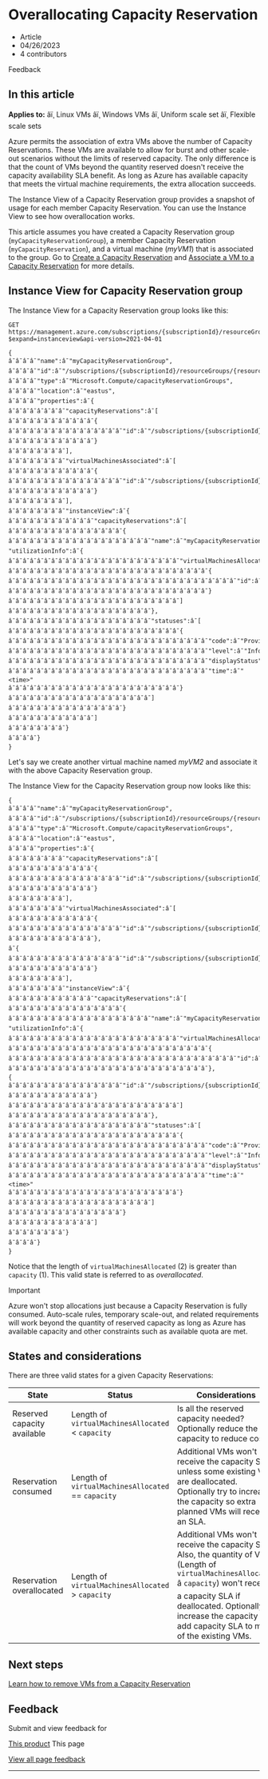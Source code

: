 # Overallocating Capacity Reservation

* Article
* 04/26/2023
* 4 contributors

Feedback

## In this article

**Applies to:** âï¸ Linux VMs âï¸ Windows VMs âï¸ Uniform scale set âï¸ Flexible scale sets

Azure permits the association of extra VMs above the number of Capacity Reservations. These VMs are available to allow for burst and other scale-out scenarios without the limits of reserved capacity. The only difference is that the count of VMs beyond the quantity reserved doesn't receive the capacity availability SLA benefit. As long as Azure has available capacity that meets the virtual machine requirements, the extra allocation succeeds.

The Instance View of a Capacity Reservation group provides a snapshot of usage for each member Capacity Reservation. You can use the Instance View to see how overallocation works.

This article assumes you have created a Capacity Reservation group (`myCapacityReservationGroup`), a member Capacity Reservation (`myCapacityReservation`), and a virtual machine (*myVM1*) that is associated to the group. Go to [Create a Capacity Reservation](capacity-reservation-create) and [Associate a VM to a Capacity Reservation](capacity-reservation-associate-vm) for more details.

## Instance View for Capacity Reservation group

The Instance View for a Capacity Reservation group looks like this:

```
GET 
https://management.azure.com/subscriptions/{subscriptionId}/resourceGroups/{resourceGroupName}/providers/Microsoft.Compute/CapacityReservationGroups/myCapacityReservationGroup?$expand=instanceview&api-version=2021-04-01

```

```
{ 
â¯â¯â¯â¯"name":â¯"myCapacityReservationGroup", 
â¯â¯â¯â¯"id":â¯"/subscriptions/{subscriptionId}/resourceGroups/{resourceGroupName}/providers/Microsoft.Compute/capacityReservationGroups/myCapacityReservationGroup", 
â¯â¯â¯â¯"type":â¯"Microsoft.Compute/capacityReservationGroups", 
â¯â¯â¯â¯"location":â¯"eastus", 
â¯â¯â¯â¯"properties":â¯{ 
â¯â¯â¯â¯â¯â¯â¯â¯"capacityReservations":â¯[ 
â¯â¯â¯â¯â¯â¯â¯â¯â¯â¯â¯â¯{ 
â¯â¯â¯â¯â¯â¯â¯â¯â¯â¯â¯â¯â¯â¯â¯â¯"id":â¯"/subscriptions/{subscriptionId}/resourceGroups/{resourceGroupName}/providers/Microsoft.Compute/capacityReservationGroups/MYCAPACITYRESERVATIONGROUP/capacityReservations/MYCAPACITYRESERVATION" 
â¯â¯â¯â¯â¯â¯â¯â¯â¯â¯â¯â¯} 
â¯â¯â¯â¯â¯â¯â¯â¯], 
â¯â¯â¯â¯â¯â¯â¯â¯"virtualMachinesAssociated":â¯[ 
â¯â¯â¯â¯â¯â¯â¯â¯â¯â¯â¯â¯{ 
â¯â¯â¯â¯â¯â¯â¯â¯â¯â¯â¯â¯â¯â¯â¯â¯"id":â¯"/subscriptions/{subscriptionId}/resourceGroups/{resourceGroupName}/providers/Microsoft.Compute/virtualMachines/myVM1" 
â¯â¯â¯â¯â¯â¯â¯â¯â¯â¯â¯â¯} 
â¯â¯â¯â¯â¯â¯â¯â¯], 
â¯â¯â¯â¯â¯â¯â¯â¯"instanceView":â¯{ 
â¯â¯â¯â¯â¯â¯â¯â¯â¯â¯â¯â¯"capacityReservations":â¯[ 
â¯â¯â¯â¯â¯â¯â¯â¯â¯â¯â¯â¯â¯â¯â¯â¯{ 
â¯â¯â¯â¯â¯â¯â¯â¯â¯â¯â¯â¯â¯â¯â¯â¯â¯â¯â¯â¯"name":â¯"myCapacityReservation", 
"utilizationInfo":â¯{ 
â¯â¯â¯â¯â¯â¯â¯â¯â¯â¯â¯â¯â¯â¯â¯â¯â¯â¯â¯â¯â¯â¯â¯â¯"virtualMachinesAllocated":â¯[ 
â¯â¯â¯â¯â¯â¯â¯â¯â¯â¯â¯â¯â¯â¯â¯â¯â¯â¯â¯â¯â¯â¯â¯â¯â¯â¯â¯â¯{ 
â¯â¯â¯â¯â¯â¯â¯â¯â¯â¯â¯â¯â¯â¯â¯â¯â¯â¯â¯â¯â¯â¯â¯â¯â¯â¯â¯â¯â¯â¯â¯â¯"id":â¯"/subscriptions/{subscriptionId}/resourceGroups/{resourceGroupName}/providers/Microsoft.Compute/virtualMachines/myVM1" 
â¯â¯â¯â¯â¯â¯â¯â¯â¯â¯â¯â¯â¯â¯â¯â¯â¯â¯â¯â¯â¯â¯â¯â¯â¯â¯â¯â¯} 
â¯â¯â¯â¯â¯â¯â¯â¯â¯â¯â¯â¯â¯â¯â¯â¯â¯â¯â¯â¯â¯â¯â¯â¯] 
â¯â¯â¯â¯â¯â¯â¯â¯â¯â¯â¯â¯â¯â¯â¯â¯â¯â¯â¯â¯}, 
â¯â¯â¯â¯â¯â¯â¯â¯â¯â¯â¯â¯â¯â¯â¯â¯â¯â¯â¯â¯"statuses":â¯[ 
â¯â¯â¯â¯â¯â¯â¯â¯â¯â¯â¯â¯â¯â¯â¯â¯â¯â¯â¯â¯â¯â¯â¯â¯{ 
â¯â¯â¯â¯â¯â¯â¯â¯â¯â¯â¯â¯â¯â¯â¯â¯â¯â¯â¯â¯â¯â¯â¯â¯â¯â¯â¯â¯"code":â¯"ProvisioningState/succeeded", 
â¯â¯â¯â¯â¯â¯â¯â¯â¯â¯â¯â¯â¯â¯â¯â¯â¯â¯â¯â¯â¯â¯â¯â¯â¯â¯â¯â¯"level":â¯"Info", 
â¯â¯â¯â¯â¯â¯â¯â¯â¯â¯â¯â¯â¯â¯â¯â¯â¯â¯â¯â¯â¯â¯â¯â¯â¯â¯â¯â¯"displayStatus":â¯"Provisioningâ¯succeeded", 
â¯â¯â¯â¯â¯â¯â¯â¯â¯â¯â¯â¯â¯â¯â¯â¯â¯â¯â¯â¯â¯â¯â¯â¯â¯â¯â¯â¯"time":â¯"<time>" 
â¯â¯â¯â¯â¯â¯â¯â¯â¯â¯â¯â¯â¯â¯â¯â¯â¯â¯â¯â¯â¯â¯â¯â¯} 
â¯â¯â¯â¯â¯â¯â¯â¯â¯â¯â¯â¯â¯â¯â¯â¯â¯â¯â¯â¯] 
â¯â¯â¯â¯â¯â¯â¯â¯â¯â¯â¯â¯â¯â¯â¯â¯} 
â¯â¯â¯â¯â¯â¯â¯â¯â¯â¯â¯â¯] 
â¯â¯â¯â¯â¯â¯â¯â¯} 
â¯â¯â¯â¯} 
} 

```

Let's say we create another virtual machine named *myVM2* and associate it with the above Capacity Reservation group.

The Instance View for the Capacity Reservation group now looks like this:

```
{ 
â¯â¯â¯â¯"name":â¯"myCapacityReservationGroup", 
â¯â¯â¯â¯"id":â¯"/subscriptions/{subscriptionId}/resourceGroups/{resourceGroupName}/providers/Microsoft.Compute/capacityReservationGroups/myCapacityReservationGroup", 
â¯â¯â¯â¯"type":â¯"Microsoft.Compute/capacityReservationGroups", 
â¯â¯â¯â¯"location":â¯"eastus", 
â¯â¯â¯â¯"properties":â¯{ 
â¯â¯â¯â¯â¯â¯â¯â¯"capacityReservations":â¯[ 
â¯â¯â¯â¯â¯â¯â¯â¯â¯â¯â¯â¯{ 
â¯â¯â¯â¯â¯â¯â¯â¯â¯â¯â¯â¯â¯â¯â¯â¯"id":â¯"/subscriptions/{subscriptionId}/resourceGroups/{resourceGroupName}/providers/Microsoft.Compute/capacityReservationGroups/MYCAPACITYRESERVATIONGROUP/capacityReservations/MYCAPACITYRESERVATION" 
â¯â¯â¯â¯â¯â¯â¯â¯â¯â¯â¯â¯} 
â¯â¯â¯â¯â¯â¯â¯â¯], 
â¯â¯â¯â¯â¯â¯â¯â¯"virtualMachinesAssociated":â¯[ 
â¯â¯â¯â¯â¯â¯â¯â¯â¯â¯â¯â¯{ 
â¯â¯â¯â¯â¯â¯â¯â¯â¯â¯â¯â¯â¯â¯â¯â¯"id":â¯"/subscriptions/{subscriptionId}/resourceGroups/{resourceGroupName}/providers/Microsoft.Compute/virtualMachines/myVM1" 
â¯â¯â¯â¯â¯â¯â¯â¯â¯â¯â¯â¯}, 
â¯{ 
â¯â¯â¯â¯â¯â¯â¯â¯â¯â¯â¯â¯â¯â¯â¯â¯"id":â¯"/subscriptions/{subscriptionId}/resourceGroups/{resourceGroupName}/providers/Microsoft.Compute/virtualMachines/myVM2" 
â¯â¯â¯â¯â¯â¯â¯â¯â¯â¯â¯â¯} 
â¯â¯â¯â¯â¯â¯â¯â¯], 
â¯â¯â¯â¯â¯â¯â¯â¯"instanceView":â¯{ 
â¯â¯â¯â¯â¯â¯â¯â¯â¯â¯â¯â¯"capacityReservations":â¯[ 
â¯â¯â¯â¯â¯â¯â¯â¯â¯â¯â¯â¯â¯â¯â¯â¯{ 
â¯â¯â¯â¯â¯â¯â¯â¯â¯â¯â¯â¯â¯â¯â¯â¯â¯â¯â¯â¯"name":â¯"myCapacityReservation", 
"utilizationInfo":â¯{ 
â¯â¯â¯â¯â¯â¯â¯â¯â¯â¯â¯â¯â¯â¯â¯â¯â¯â¯â¯â¯â¯â¯â¯â¯"virtualMachinesAllocated":â¯[ 
â¯â¯â¯â¯â¯â¯â¯â¯â¯â¯â¯â¯â¯â¯â¯â¯â¯â¯â¯â¯â¯â¯â¯â¯â¯â¯â¯â¯{ 
â¯â¯â¯â¯â¯â¯â¯â¯â¯â¯â¯â¯â¯â¯â¯â¯â¯â¯â¯â¯â¯â¯â¯â¯â¯â¯â¯â¯â¯â¯â¯â¯"id":â¯"/subscriptions/{subscriptionId}/resourceGroups/{resourceGroupName}/providers/Microsoft.Compute/virtualMachines/myVM1" 
â¯â¯â¯â¯â¯â¯â¯â¯â¯â¯â¯â¯â¯â¯â¯â¯â¯â¯â¯â¯â¯â¯â¯â¯â¯â¯â¯â¯}, 
{ 
â¯â¯â¯â¯â¯â¯â¯â¯â¯â¯â¯â¯â¯â¯â¯â¯"id":â¯"/subscriptions/{subscriptionId}/resourceGroups/{resourceGroupName}/providers/Microsoft.Compute/virtualMachines/myVM2" 
â¯â¯â¯â¯â¯â¯â¯â¯â¯â¯â¯â¯} 
â¯â¯â¯â¯â¯â¯â¯â¯â¯â¯â¯â¯â¯â¯â¯â¯â¯â¯â¯â¯â¯â¯â¯â¯] 
â¯â¯â¯â¯â¯â¯â¯â¯â¯â¯â¯â¯â¯â¯â¯â¯â¯â¯â¯â¯}, 
â¯â¯â¯â¯â¯â¯â¯â¯â¯â¯â¯â¯â¯â¯â¯â¯â¯â¯â¯â¯"statuses":â¯[ 
â¯â¯â¯â¯â¯â¯â¯â¯â¯â¯â¯â¯â¯â¯â¯â¯â¯â¯â¯â¯â¯â¯â¯â¯{ 
â¯â¯â¯â¯â¯â¯â¯â¯â¯â¯â¯â¯â¯â¯â¯â¯â¯â¯â¯â¯â¯â¯â¯â¯â¯â¯â¯â¯"code":â¯"ProvisioningState/succeeded", 
â¯â¯â¯â¯â¯â¯â¯â¯â¯â¯â¯â¯â¯â¯â¯â¯â¯â¯â¯â¯â¯â¯â¯â¯â¯â¯â¯â¯"level":â¯"Info", 
â¯â¯â¯â¯â¯â¯â¯â¯â¯â¯â¯â¯â¯â¯â¯â¯â¯â¯â¯â¯â¯â¯â¯â¯â¯â¯â¯â¯"displayStatus":â¯"Provisioningâ¯succeeded", 
â¯â¯â¯â¯â¯â¯â¯â¯â¯â¯â¯â¯â¯â¯â¯â¯â¯â¯â¯â¯â¯â¯â¯â¯â¯â¯â¯â¯"time":â¯"<time>" 
â¯â¯â¯â¯â¯â¯â¯â¯â¯â¯â¯â¯â¯â¯â¯â¯â¯â¯â¯â¯â¯â¯â¯â¯} 
â¯â¯â¯â¯â¯â¯â¯â¯â¯â¯â¯â¯â¯â¯â¯â¯â¯â¯â¯â¯] 
â¯â¯â¯â¯â¯â¯â¯â¯â¯â¯â¯â¯â¯â¯â¯â¯} 
â¯â¯â¯â¯â¯â¯â¯â¯â¯â¯â¯â¯] 
â¯â¯â¯â¯â¯â¯â¯â¯} 
â¯â¯â¯â¯} 
} 

```

Notice that the length of `virtualMachinesAllocated` (2) is greater than `capacity` (1). This valid state is referred to as *overallocated*.

Important

Azure won't stop allocations just because a Capacity Reservation is fully consumed. Auto-scale rules, temporary scale-out, and related requirements will work beyond the quantity of reserved capacity as long as Azure has available capacity and other constraints such as available quota are met.

## States and considerations

There are three valid states for a given Capacity Reservations:

| State | Status | Considerations |
| --- | --- | --- |
| Reserved capacity available | Length of `virtualMachinesAllocated` < `capacity` | Is all the reserved capacity needed? Optionally reduce the capacity to reduce costs. |
| Reservation consumed | Length of `virtualMachinesAllocated` == `capacity` | Additional VMs won't receive the capacity SLA unless some existing VMs are deallocated. Optionally try to increase the capacity so extra planned VMs will receive an SLA. |
| Reservation overallocated | Length of `virtualMachinesAllocated` > `capacity` | Additional VMs won't receive the capacity SLA. Also, the quantity of VMs (Length of `virtualMachinesAllocated` â `capacity`) won't receive a capacity SLA if deallocated. Optionally increase the capacity to add capacity SLA to more of the existing VMs. |

## Next steps

[Learn how to remove VMs from a Capacity Reservation](capacity-reservation-remove-vm)

## Feedback

Submit and view feedback for

[This product](https://feedback.azure.com/d365community/forum/ec2f1827-be25-ec11-b6e6-000d3a4f0f1c)
This page

[View all page feedback](https://github.com/MicrosoftDocs/azure-docs/issues)

---
